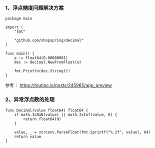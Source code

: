 ### 1、浮点精度问题解决方案


```
package main

import (
	"fmt"

	"github.com/shopspring/decimal"
)

func main() {
	a := float64(0.00000001)
	dec := decimal.NewFromFloat(a)

	fmt.Println(dec.String())
}
```

参考： https://toutiao.io/posts/245965/app_preview


### 2、异常浮点数的处理

```
func Decimal(value float64) float64 {
    if math.IsNaN(value) || math.IsInf(value, 0) {
        return float64(0)
    }

    value, _ = strconv.ParseFloat(fmt.Sprintf("%.2f", value), 64)
    return value
}
```

